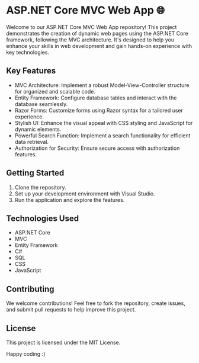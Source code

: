 # ASP.NET Core MVC Web App 🌐

Welcome to our ASP.NET Core MVC Web App repository! This project demonstrates the creation of dynamic web pages using the ASP.NET Core framework, following the MVC architecture. It's designed to help you enhance your skills in web development and gain hands-on experience with key technologies.

## Key Features

- MVC Architecture: Implement a robust Model-View-Controller structure for organized and scalable code.
- Entity Framework: Configure database tables and interact with the database seamlessly.
- Razor Forms: Customize forms using Razor syntax for a tailored user experience.
- Stylish UI: Enhance the visual appeal with CSS styling and JavaScript for dynamic elements.
- Powerful Search Function: Implement a search functionality for efficient data retrieval.
- Authorization for Security: Ensure secure access with authorization features.

## Getting Started

1. Clone the repository.
2. Set up your development environment with Visual Studio.
3. Run the application and explore the features.

## Technologies Used

- ASP.NET Core
- MVC
- Entity Framework
- C#
- SQL
- CSS
- JavaScript

## Contributing

We welcome contributions! Feel free to fork the repository, create issues, and submit pull requests to help improve this project.

## License

This project is licensed under the MIT License.

Happy coding :)
